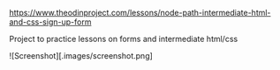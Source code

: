 https://www.theodinproject.com/lessons/node-path-intermediate-html-and-css-sign-up-form

Project to practice lessons on forms and intermediate html/css

![Screenshot][.images/screenshot.png]
